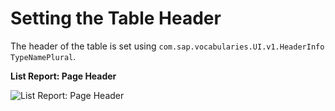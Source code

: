 <!-- loiof9962074132a43db9e1381291f8f3af8 -->

# Setting the Table Header

The header of the table is set using `com.sap.vocabularies.UI.v1.HeaderInfo TypeNamePlural`.

  
  
**List Report: Page Header**

 ![](images/ListReport_HeaderInfo_a75ab6b.png "List Report: Page Header") 

